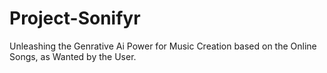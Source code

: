 # Project-Sonifyr
Unleashing the Genrative Ai Power for Music Creation based on the Online Songs, as Wanted by the User.
